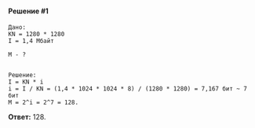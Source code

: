 #### Решение #1
```
Дано:
KN = 1280 * 1280
I = 1,4 Мбайт

M - ?


Решение:
I = KN * i
i = I / KN = (1,4 * 1024 * 1024 * 8) / (1280 * 1280) = 7,167 бит ~ 7 бит
M = 2^i = 2^7 = 128.
```

**Ответ:** 128.

